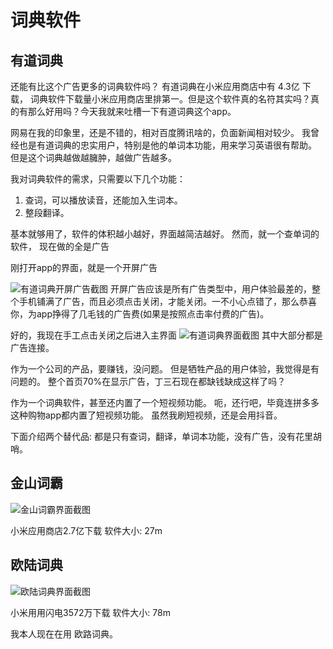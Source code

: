 # 词典软件

## 有道词典

还能有比这个广告更多的词典软件吗？
有道词典在小米应用商店中有 4.3亿 下载， 词典软件下载量小米应用商店里排第一。但是这个软件真的名符其实吗？真的有那么好用吗？今天我就来吐槽一下有道词典这个app。

网易在我的印象里，还是不错的，相对百度腾讯啥的，负面新闻相对较少。
我曾经也是有道词典的忠实用户，特别是他的单词本功能，用来学习英语很有帮助。
但是这个词典越做越臃肿，越做广告越多。

我对词典软件的需求，只需要以下几个功能：

1. 查词，可以播放读音，还能加入生词本。
2. 整段翻译。

基本就够用了，软件的体积越小越好，界面越简洁越好。
然而，就一个查单词的软件， 现在做的全是广告

刚打开app的界面，就是一个开屏广告

![有道词典开屏广告截图](./../../assets/youdaocidian/youdao.ad.jpg)
开屏广告应该是所有广告类型中，用户体验最差的，整个手机铺满了广告，而且必须点击关闭，才能关闭。一不小心点错了，那么恭喜你，为app挣得了几毛钱的广告费(如果是按照点击率付费的广告)。

好的，我现在手工点击关闭之后进入主界面
![有道词典界面截图](./../../assets/youdaocidian/youdao.dict.png)
其中大部分都是广告连接。

作为一个公司的产品，要赚钱，没问题。
但是牺牲产品的用户体验，我觉得是有问题的。
整个首页70%在显示广告，丁三石现在都缺钱缺成这样了吗？

作为一个词典软件，甚至还内置了一个短视频功能。
呃，还行吧，毕竟连拼多多这种购物app都内置了短视频功能。
虽然我刷短视频，还是会用抖音。


下面介绍两个替代品:
都是只有查词，翻译，单词本功能，没有广告，没有花里胡哨。

## 金山词霸

![金山词霸界面截图](./../../assets/youdaocidian/kingsoft.jpg)

小米应用商店2.7亿下载
软件大小: 27m

## 欧陆词典

![欧陆词典界面截图](./../../assets/youdaocidian/eudic.jpg)

小米用用闪电3572万下载
软件大小: 78m

我本人现在在用 欧路词典。
